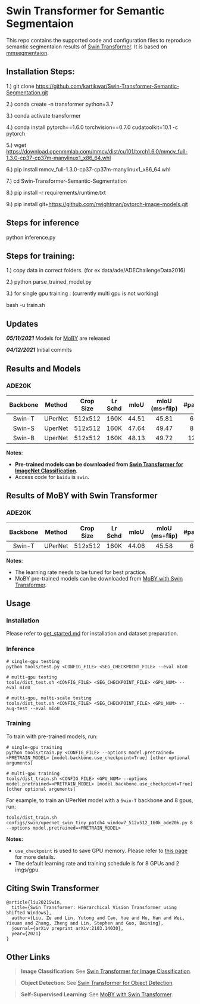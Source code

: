 # Swin Transformer for Semantic Segmentaion

This repo contains the supported code and configuration files to reproduce semantic segmentaion results of [Swin Transformer](https://arxiv.org/pdf/2103.14030.pdf). It is based on [mmsegmentaion](https://github.com/open-mmlab/mmsegmentation/tree/v0.11.0).

## Installation Steps:

1.) git clone https://github.com/kartikwar/Swin-Transformer-Semantic-Segmentation.git

2.) conda create -n transformer python=3.7

3.) conda activate transformer

4.) conda install pytorch==1.6.0 torchvision==0.7.0 cudatoolkit=10.1 -c pytorch

5.) wget https://download.openmmlab.com/mmcv/dist/cu101/torch1.6.0/mmcv_full-1.3.0-cp37-cp37m-manylinux1_x86_64.whl

6.) pip install mmcv_full-1.3.0-cp37-cp37m-manylinux1_x86_64.whl

7.) cd  Swin-Transformer-Semantic-Segmentation

8.) pip install -r requirements/runtime.txt

9.) pip install git+https://github.com/rwightman/pytorch-image-models.git

## Steps for inference

python inference.py

## Steps for training:

1.) copy data in correct folders. (for ex data/ade/ADEChallengeData2016)

2.) python parse_trained_model.py

3.) for single gpu training : (currently multi gpu is not working)

bash -u train.sh

## Updates

***05/11/2021*** Models for [MoBY](https://github.com/SwinTransformer/Transformer-SSL) are released

***04/12/2021*** Initial commits

## Results and Models

### ADE20K

| Backbone | Method | Crop Size | Lr Schd | mIoU | mIoU (ms+flip) | #params | FLOPs | config | log | model |
| :---: | :---: | :---: | :---: | :---: | :---: | :---: | :---: | :---: | :---: | :---: |
| Swin-T | UPerNet | 512x512 | 160K | 44.51 | 45.81 | 60M | 945G | [config](configs/swin/upernet_swin_tiny_patch4_window7_512x512_160k_ade20k.py) | [github](https://github.com/SwinTransformer/storage/releases/download/v1.0.1/upernet_swin_tiny_patch4_window7_512x512.log.json)/[baidu](https://pan.baidu.com/s/1dq0DdS17dFcmAzHlM_1rgw) | [github](https://github.com/SwinTransformer/storage/releases/download/v1.0.1/upernet_swin_tiny_patch4_window7_512x512.pth)/[baidu](https://pan.baidu.com/s/17VmmppX-PUKuek9T5H3Iqw) |
| Swin-S | UperNet | 512x512 | 160K | 47.64 | 49.47 | 81M | 1038G | [config](configs/swin/upernet_swin_small_patch4_window7_512x512_160k_ade20k.py) | [github](https://github.com/SwinTransformer/storage/releases/download/v1.0.1/upernet_swin_small_patch4_window7_512x512.log.json)/[baidu](https://pan.baidu.com/s/1ko3SVKPzH9x5B7SWCFxlig) | [github](https://github.com/SwinTransformer/storage/releases/download/v1.0.1/upernet_swin_small_patch4_window7_512x512.pth)/[baidu](https://pan.baidu.com/s/184em63etTMsf0cR_NX9zNg) |
| Swin-B | UperNet | 512x512 | 160K | 48.13 | 49.72 | 121M | 1188G | [config](configs/swin/upernet_swin_base_patch4_window7_512x512_160k_ade20k.py) | [github](https://github.com/SwinTransformer/storage/releases/download/v1.0.1/upernet_swin_base_patch4_window7_512x512.log.json)/[baidu](https://pan.baidu.com/s/1YlXXiB3GwUKhHobUajlIaQ) | [github](https://github.com/SwinTransformer/storage/releases/download/v1.0.1/upernet_swin_base_patch4_window7_512x512.pth)/[baidu](https://pan.baidu.com/s/12B2dY_niMirwtu64_9AMbg) |

**Notes**: 

- **Pre-trained models can be downloaded from [Swin Transformer for ImageNet Classification](https://github.com/microsoft/Swin-Transformer)**.
- Access code for `baidu` is `swin`.

## Results of MoBY with Swin Transformer

### ADE20K

| Backbone | Method | Crop Size | Lr Schd | mIoU | mIoU (ms+flip) | #params | FLOPs | config | log | model |
| :---: | :---: | :---: | :---: | :---: | :---: | :---: | :---: | :---: | :---: | :---: |
| Swin-T | UPerNet | 512x512 | 160K | 44.06 | 45.58 | 60M | 945G | [config](configs/swin/upernet_swin_tiny_patch4_window7_512x512_160k_ade20k.py) | [github](https://github.com/SwinTransformer/storage/releases/download/v1.0.3/moby_upernet_swin_tiny_patch4_window7_512x512.log.json)/[baidu](https://pan.baidu.com/s/1i0EMiapoQ-otkDmx-_cJHg) | [github](https://github.com/SwinTransformer/storage/releases/download/v1.0.3/moby_upernet_swin_tiny_patch4_window7_512x512.pth)/[baidu](https://pan.baidu.com/s/1BYgtgkHQV89bGC7LQLS7Jw) |

**Notes**:

- The learning rate needs to be tuned for best practice.
- MoBY pre-trained models can be downloaded from [MoBY with Swin Transformer](https://github.com/SwinTransformer/Transformer-SSL).

## Usage

### Installation

Please refer to [get_started.md](https://github.com/open-mmlab/mmsegmentation/blob/master/docs/get_started.md#installation) for installation and dataset preparation.

### Inference
```
# single-gpu testing
python tools/test.py <CONFIG_FILE> <SEG_CHECKPOINT_FILE> --eval mIoU

# multi-gpu testing
tools/dist_test.sh <CONFIG_FILE> <SEG_CHECKPOINT_FILE> <GPU_NUM> --eval mIoU

# multi-gpu, multi-scale testing
tools/dist_test.sh <CONFIG_FILE> <SEG_CHECKPOINT_FILE> <GPU_NUM> --aug-test --eval mIoU
```

### Training

To train with pre-trained models, run:
```
# single-gpu training
python tools/train.py <CONFIG_FILE> --options model.pretrained=<PRETRAIN_MODEL> [model.backbone.use_checkpoint=True] [other optional arguments]

# multi-gpu training
tools/dist_train.sh <CONFIG_FILE> <GPU_NUM> --options model.pretrained=<PRETRAIN_MODEL> [model.backbone.use_checkpoint=True] [other optional arguments] 
```
For example, to train an UPerNet model with a `Swin-T` backbone and 8 gpus, run:
```
tools/dist_train.sh configs/swin/upernet_swin_tiny_patch4_window7_512x512_160k_ade20k.py 8 --options model.pretrained=<PRETRAIN_MODEL> 
```

**Notes:** 
- `use_checkpoint` is used to save GPU memory. Please refer to [this page](https://pytorch.org/docs/stable/checkpoint.html) for more details.
- The default learning rate and training schedule is for 8 GPUs and 2 imgs/gpu.


## Citing Swin Transformer
```
@article{liu2021Swin,
  title={Swin Transformer: Hierarchical Vision Transformer using Shifted Windows},
  author={Liu, Ze and Lin, Yutong and Cao, Yue and Hu, Han and Wei, Yixuan and Zhang, Zheng and Lin, Stephen and Guo, Baining},
  journal={arXiv preprint arXiv:2103.14030},
  year={2021}
}
```

## Other Links

> **Image Classification**: See [Swin Transformer for Image Classification](https://github.com/microsoft/Swin-Transformer).

> **Object Detection**: See [Swin Transformer for Object Detection](https://github.com/SwinTransformer/Swin-Transformer-Object-Detection).

> **Self-Supervised Learning**: See [MoBY with Swin Transformer](https://github.com/SwinTransformer/Transformer-SSL).
